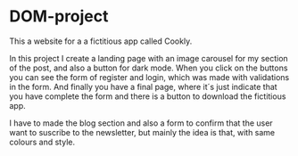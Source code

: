# DOM-project
This a website for a a fictitious app called Cookly.

In this project I create a landing page with an image carousel for my section of the post, and also a button for dark mode.
When you click on the buttons you can see the form of register and login, which was made with validations in the form.
And finally you have a final page, where it´s just indicate that you have complete the form and there is a button to download the fictitious app.

I have to made the blog section and also a form to confirm that the user want to suscribe to the newsletter, but mainly the idea is that, with same colours and style.

